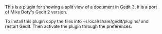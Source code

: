 
This is a plugin for showing a split view of a document in Gedit 3. It is a port of Mike Doty's Gedit 2 version.

To install this plugin copy the files into ~/.local/share/gedit/plugins/ and restart Gedit. Then activate the plugin through the preferences.

